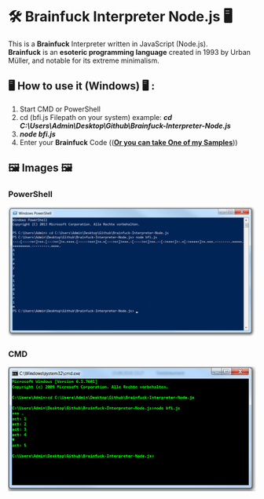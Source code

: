 # 🛠 Brainfuck Interpreter Node.js 🖥

This is a **Brainfuck** Interpreter written in JavaScript (Node.js). </br>
**Brainfuck** is an **esoteric programming language** created in 1993 by Urban Müller, and notable for its extreme minimalism.

## 🖥 How to use it (Windows) 🖥 :

1. Start CMD or PowerShell
2. cd (bfi.js Filepath on your system) example: ***cd C:\Users\Admin\Desktop\Github\Brainfuck-Interpreter-Node.js***
3. ***node bfi.js***
4. Enter your **Brainfuck** Code (([**Or you can take One of my Samples**](https://github.com/AYIDouble/Brainfuck-Code-Samples)))

## 🖼 Images 🖼
### PowerShell
![Brainfuck Interpreter Node.js CMD](Images/Brainfuck-Interpreter-Node.js-PowerShell.png)
### CMD
![Brainfuck Interpreter Node.js CMD](Images/Brainfuck-Interpreter-Node.js-CMD.png)
